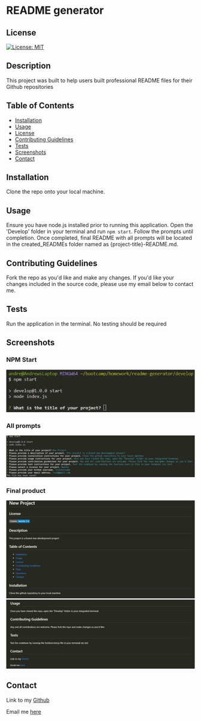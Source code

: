 
# README generator

## License
[![License: MIT](https://img.shields.io/badge/License-MIT-yellow.svg)](https://opensource.org/licenses/MIT)

## Description
This project was built to help users built professional README files for their Github repositories

## Table of Contents
* [Installation](#installation)
* [Usage](#usage)
* [License](#license)
* [Contributing Guidelines](#contributing-guidelines)
* [Tests](#tests)
* [Screenshots](#screenshots)
* [Contact](#contact)

## Installation
Clone the repo onto your local machine.

## Usage
Ensure you have node.js installed prior to running this application. Open the 'Develop' folder in your terminal and run ```npm start```. Follow the prompts until completion. Once completed, final README with all prompts will be located in the created_READMEs folder named as {project-title}-README.md.

## Contributing Guidelines
Fork the repo as you'd like and make any changes. If you'd like your changes included in the source code, please use my email below to contact me.

## Tests
Run the application in the terminal. No testing should be required

## Screenshots
### NPM Start
![Start SS](<develop/resources/Screenshot 2023-11-20 122409.png>)
### All prompts
![Prompts](<develop/resources/Screenshot 2023-11-20 122655.png>)
### Final product
![Final README](<develop/resources/Screenshot 2023-11-20 122740.png>)
![Final README](<develop/resources/Screenshot 2023-11-20 122802.png>)

## Contact
Link to my [Github](https://github.com/AndrewCMonson)

Email me [here](mailto:andrewmonson908@gmail.com)
